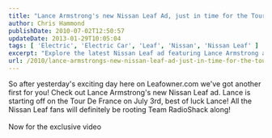 ```yaml
---
title: "Lance Armstrong's new Nissan Leaf Ad, just in time for the Tour De France"
author: Chris Hammond
publishDate: 2010-07-02T12:50:57
updateDate: 2013-01-29T10:05:04
tags: [ 'Electric', 'Electric Car', 'Leaf', 'Nissan', 'Nissan Leaf' ]
excerpt: "Explore the latest Nissan Leaf ad featuring Lance Armstrong as he gears up for the Tour De France on July 3rd. Watch the exclusive video here! 🚴‍♂️🍃 #NissanLeaf #LanceArmstrong"
url: /2010/lance-armstrongs-new-nissan-leaf-ad-just-in-time-for-the-tour-de-france  # Use the generated URL with year
---
```

So after yesterday's exciting day here on Leafowner.com we've got another first for you! Check out Lance Armstrong's new Nissan Leaf ad. Lance is starting off on the Tour De France on July 3rd, best of luck Lance! All the Nissan Leaf fans will definitely be rooting Team RadioShack along!<br /> <br /> Now for the exclusive video<br /> <br /> <object width="500" height="405"><param name="movie" value="https://www.youtube.com/v/ICQnGcjisgw&hl=en_US&fs=1?color1=0x234900&color2=0x4e9e00&border=1"></param><param name="allowFullScreen" value="true"></param><param name="allowscriptaccess" value="always"></param><embed src="https://www.youtube.com/v/ICQnGcjisgw&hl=en_US&fs=1?color1=0x234900&color2=0x4e9e00&border=1" type="application/x-shockwave-flash" allowscriptaccess="always" allowfullscreen="true" width="500" height="405"></embed></object>


